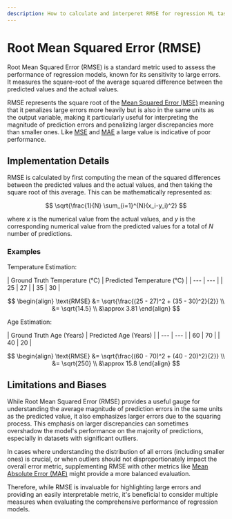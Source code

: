 ```yaml
---
description: How to calculate and interperet RMSE for regression ML tasks
---
```


# Root Mean Squared Error (RMSE)

Root Mean Squared Error (RMSE) is a standard metric used to assess the performance of regression models, known for its
sensitivity to large errors. It measures the square-root of the average squared difference between the
predicted values and the actual values.

RMSE represents the square root of the [Mean Squared Error (MSE)](./mean-squared-error.md) meaning that it penalizes
large errors more heavily but is also in the same units as the output variable, making it particularly useful for
interpreting the magnitude of prediction errors and penalizing larger discrepancies more than smaller ones.
Like [MSE](./mean-squared-error.md) and [MAE](./mean-absolute-error.md) a large value is indicative of
poor performance.

## Implementation Details

RMSE is calculated by first computing the mean of the squared differences between the predicted values and the actual
values, and then taking the square root of this average. This can be mathematically represented as:

$$
\sqrt{\frac{1}{N} \sum_{i=1}^{N}(x_i-y_i)^2}
$$

where $x$ is the numerical value from the actual values, and $y$ is the corresponding numerical value from the
predicted values for a total of $N$ number of predictions.

### Examples

Temperature Estimation:

<div class="grid" markdown>
| Ground Truth Temperature (&deg;C) | Predicted Temperature (&deg;C) |
| --- | --- |
| 25 | 27 |
| 35 | 30 |

$$
\begin{align}
\text{RMSE} &= \sqrt{\frac{(25 - 27)^2 + (35 - 30)^2}{2}} \\
&= \sqrt{14.5} \\
&\approx 3.81
\end{align}
$$
</div>

Age Estimation:

<div class="grid" markdown>
| Ground Truth Age (Years) | Predicted Age (Years) |
| --- | --- |
| 60 | 70 |
| 40 | 20 |

$$
\begin{align}
\text{RMSE} &= \sqrt{\frac{(60 - 70)^2 + (40 - 20)^2}{2}} \\
&= \sqrt{250} \\
&\approx 15.8
\end{align}
$$
</div>

## Limitations and Biases

While Root Mean Squared Error (RMSE) provides a useful gauge for understanding the average magnitude of prediction
errors in the same units as the predicted value, it also emphasizes larger errors due to the squaring process. This
emphasis on larger discrepancies can sometimes overshadow the model's performance on the majority of predictions,
especially in datasets with significant outliers.

In cases where understanding the distribution of all errors (including smaller ones) is crucial, or when outliers
should not disproportionately impact the overall error metric, supplementing RMSE with other metrics like [Mean Absolute
Error (MAE)](./mean-absolute-error.md) might provide a more balanced evaluation.

Therefore, while RMSE is invaluable for highlighting large errors and providing an easily interpretable metric, it's
beneficial to consider multiple measures when evaluating the comprehensive performance of regression models.

